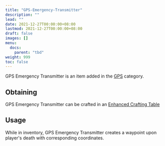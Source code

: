 ```yaml
---
title: "GPS-Emergency-Transmitter"
description: ""
lead: ""
date: 2021-12-27T00:00:00+08:00
lastmod: 2021-12-27T00:00:00+08:00
draft: false
images: []
menu: 
  docs:
    parent: "tbd"
weight: 999
toc: false
---
```


GPS Emergency Transmitter is an item added in the [GPS](/docs/slimefun/gps) category.

## Obtaining

GPS Emergency Transmitter can be crafted in an [Enhanced Crafting Table](/docs/slimefun/enhanced-crafting-table)

## Usage

While in inventory, GPS Emergency Transmitter creates a waypoint upon player's death with corresponding coordinates.
